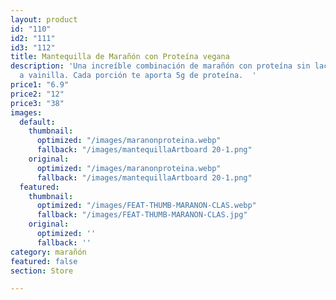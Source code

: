 ```yaml
---
layout: product
id: "110"
id2: "111"
id3: "112"
title: Mantequilla de Marañón con Proteína vegana
description: 'Una increíble combinación de marañón con proteína sin lactosa sabor
  a vainilla. Cada porción te aporta 5g de proteína.  '
price1: "6.9"
price2: "12"
price3: "38"
images:
  default:
    thumbnail:
      optimized: "/images/maranonproteina.webp"
      fallback: "/images/mantequillaArtboard 20-1.png"
    original:
      optimized: "/images/maranonproteina.webp"
      fallback: "/images/mantequillaArtboard 20-1.png"
  featured:
    thumbnail:
      optimized: "/images/FEAT-THUMB-MARANON-CLAS.webp"
      fallback: "/images/FEAT-THUMB-MARANON-CLAS.jpg"
    original:
      optimized: ''
      fallback: ''
category: marañón
featured: false
section: Store

---
```

